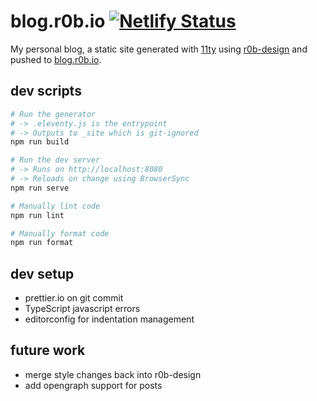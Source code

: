# blog.r0b.io [![Netlify Status](https://api.netlify.com/api/v1/badges/e6495d2d-ccc5-4104-b32f-905a159eea3c/deploy-status)](https://app.netlify.com/sites/elastic-cori-ac8dbc/deploys)

My personal blog, a static site generated with [11ty](https://www.11ty.dev/)
using [r0b-design](https://github.com/robb-j/r0b-design/)
and pushed to [blog.r0b.io](blog.r0b.io).

## dev scripts

```bash
# Run the generator
# -> .eleventy.js is the entrypoint
# -> Outputs to _site which is git-ignored
npm run build

# Run the dev server
# -> Runs on http://localhost:8080
# -> Reloads on change using BrowserSync
npm run serve

# Manually lint code
npm run lint

# Manually format code
npm run format
```

## dev setup

- prettier.io on git commit
- TypeScript javascript errors
- editorconfig for indentation management

## future work

- merge style changes back into r0b-design
- add opengraph support for posts
